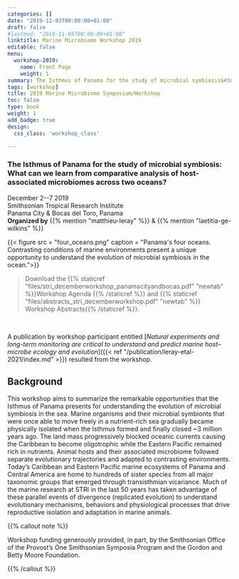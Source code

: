 ```yaml
---
categories: []
date: "2019-12-03T00:00:00+01:00"
draft: false
#lastmod: "2018-11-05T00:00:00+01:00"
linktitle: Marine Microbiome Workshop 2019
editable: false
menu:
  workshop-2019:
    name: Front Page
    weight: 1
summary: The Isthmus of Panama for the study of microbial symbiosis&#58; What can we learn from comparative analysis of host-associated microbiomes across two oceans?
tags: [workshop]
title: 2019 Marine Microbiome Symposium/Workshop
toc: false
type: book
weight: 1
add_badge: true 
design:
  css_class: 'workshop_class'

---
```


### The Isthmus of Panama for the study of microbial symbiosis&#58; What can we learn from comparative analysis of host-associated microbiomes across two oceans?

December 2--7 2019<br/>
Smithsonian Tropical Research Institute<br/>
Panama City & Bocas del Toro, Panama<br/>
**Organized by** {{% mention "matthieu-leray" %}} & {{% mention "laetitia-ge-wilkins" %}}

{{< figure src = "four_oceans.png" caption = "Panama's four oceans. Contrasting conditions of marine environments present a unique opportunity to understand the evolution of microbial symbiosis in the ocean.">}}

> Download the  {{% staticref "files/stri_decemberworkshop_panamacityandbocas.pdf" "newtab" %}}Workshop Agenda {{% /staticref %}} and {{% staticref "files/abstracts_stri_decemberworkshop.pdf" "newtab" %}} Workshop Abstracts{{% /staticref %}}.

</br>

A publication by workshop participant entitled [*Natural experiments and long-term monitoring are critical to understand and predict marine host–microbe ecology and evolution*]({{< ref "/publication/leray-etal-2021/index.md" >}}) resulted from the workshop.  

<span data-badge-details="right" data-badge-type="medium-donut" data-doi="10.1371/journal.pbio.3001322" data-hide-no-mentions="true" class="altmetric-embed"></span><span class="__dimensions_badge_embed__" data-doi="10.1371/journal.pbio.3001322" data-hide-zero-citations="true" data-legend="hover-bottom" data-style="medium-circle"></span>

## Background

This workshop aims to summarize the remarkable opportunities that the Isthmus of Panama presents for understanding the evolution of microbial symbiosis in the sea. Marine organisms and their microbial symbionts that were once able to move freely in a nutrient-rich sea gradually became physically isolated when the Isthmus formed and finally closed ~3 million years ago. The land mass progressively blocked oceanic currents causing the Caribbean to become oligotrophic while the Eastern Pacific remained rich in nutrients. Animal hosts and their associated microbiome followed separate evolutionary trajectories and adapted to contrasting environments. Today’s Caribbean and Eastern Pacific marine ecosystems of Panama and Central America are home to hundreds of sister species from all major taxonomic groups that emerged through transisthmian vicariance. Much of the marine research at STRI in the last 50 years has taken advantage of these parallel events of divergence (replicated evolution) to understand evolutionary mechanisms, behaviors and physiological processes that drive reproductive isolation and adaptation in marine animals.

{{% callout note %}}

Workshop funding generously provided, in part, by the Smithsonian Office of the Provost’s One Smithsonian Symposia Program and the Gordon and Betty Moore Foundation.

{{% /callout %}}

